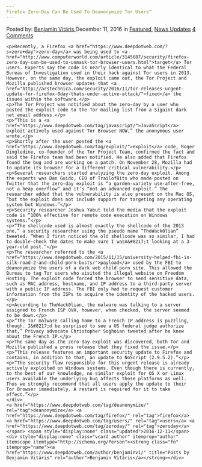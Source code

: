 ```yaml
---
Firefox Zero-Day Can Be Used To Deanonymize Tor Users"
---
```

<article class="post-listing post-16849 post type-post status-publish format-standard has-post-thumbnail hentry  tag-deanonymize tag-firefox  tag-users tag-zeroday">
    <div class="post-inner">
        <span>Posted by: <a href="https://www.deepdotweb.com/author/benjaminvi/" title="">Benjamin Vitáris </a></span>
    <span>December 11, 2016</span>
    <span>in <a href="https://www.deepdotweb.com/category/deepdot-news/" rel="category tag">Featured</a>, <a href="https://www.deepdotweb.com/category/news-updates/" rel="category tag">News Updates</a></span>
    <span><a href="https://www.deepdotweb.com/2016/12/11/firefox-zero-day-can-used-deanonymize-tor-users/#comments">4 Comments</a></span>
    </p>
    <div class="clear"></div>
    
    <p>Recently, a Firefox <a href="https://www.deepdotweb.com/?s=zero+day">zero-day</a> was being used to <a href="http://www.computerworld.com/article/3145687/security/firefox-zero-day-can-be-used-to-unmask-tor-browser-users.html">target</a> Tor users. Experts say the code is nearly identical to what the Federal Bureau of Investigation used in their hack against Tor users in 2013. However, on the same day, the exploit came out, the Tor Project and Mozilla published browser updates that <a href="http://arstechnica.com/security/2016/11/tor-releases-urgent-update-for-firefox-0day-thats-under-active-attack/">fixed</a> the issues within the software.</p>
    <p>The Tor Project was notified about the zero-day by a user who posted the exploit code to the Tor mailing list from a Sigaint dark net email address.</p>
    <p>“This is a <a href="https://www.deepdotweb.com/tag/javascript/">JavaScript</a> exploit actively used against Tor Browser NOW,” the anonymous user wrote.</p>
    <p>Shortly after the user posted the <a href="https://www.deepdotweb.com/tag/exploit/">exploit</a> code, Roger Dingledine, co-founder of the Tor Project Team, confirmed the fact and said the Firefox team had been notified. He also added that Firefox found the bug and are working on a patch. On November 28, Mozilla had to update its browser for a different critical vulnerability.</p>
    <p>Several researchers started analyzing the zero-day exploit. Among the experts was Dan Guido, CEO of TrailofBits who made posted on Twitter that the zero-day exploit is “a garden-variety use-after-free, not a heap overflow” and it’s “not an advanced exploit.” The researcher added that the vulnerability is also present on the Mac OS, “but the exploit does not include support for targeting any operating system but Windows.”</p>
    <p>Security researcher Joshua Yabut told the media that the exploit code is “100% effective for remote code execution on Windows systems.”</p>
    <p>“The shellcode used is almost exactly the shellcode of the 2013 one,” a security researcher using the pseudo name “TheWack0lian” tweeted. “When I first noticed the old shellcode was so similar, I had to double-check the dates to make sure I wasn&#8217;t looking at a 3-year-old post.”</p>
    <p>The researcher referred to the <a href="https://www.deepdotweb.com/2015/11/15/university-helped-fbi-in-silk-road-2-and-child-porn-busts/">payload</a> used by the FBI to deanonymize the users of a dark web child porn site. This allowed the Bureau to tag Tor users who visited the illegal website on Freedom Hosting. The exploit code forced the browser to send sensitive data, such as MAC address, hostname, and IP address to a third-party server with a public IP address. The FBI only had to request customer information from the ISPs to acquire the identity of the hacked users.</p>
    <p>According to TheWack0lian, the malware was talking to a server assigned to French ISP OVH, however, when checked, the server seemed to be down.</p>
    <p>“The Tor malware calling home to a French IP address is puzzling, though. I&#8217;d be surprised to see a US federal judge authorize that,” Privacy advocate Christopher Soghoian tweeted after he knew about the French IP.</p>
    <p>The same day as the zero-day exploit was discovered, both Tor and Mozilla published a press release that they fixed the issue.</p>
    <p>“This release features an important security update to Firefox and contains, in addition to that, an update to NoScript (2.9.5.2).”</p>
    <p>“The security flaw responsible for this urgent release is already actively exploited on Windows systems. Even though there is currently, to the best of our knowledge, no similar exploit for OS X or Linux users available the underlying bug affects those platforms as well. Thus we strongly recommend that all users apply the update to their Tor Browser immediately. A restart is required for it to take effect.”</p>
    </div>
    <a href="https://www.deepdotweb.com/tag/deanonymize/" rel="tag">deanonymize</a> <a href="https://www.deepdotweb.com/tag/firefox/" rel="tag">firefox</a>  <a href="https://www.deepdotweb.com/tag/users/" rel="tag">users</a> <a href="https://www.deepdotweb.com/tag/zeroday/" rel="tag">zeroday</a></span> <span style="display:none" class="updated">2016-12-11</span>
    <div style="display:none" class="vcard author" itemprop="author" itemscope itemtype="http://schema.org/Person"><strong class="fn" itemprop="name"><a href="https://www.deepdotweb.com/author/benjaminvi/" title="Posts by Benjamin Vitáris" rel="author">Benjamin Vitáris</a></strong></div>
    
